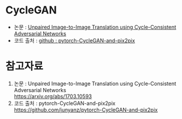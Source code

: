 # CycleGAN

* 논문 : <a href="https://arxiv.org/abs/1703.10593">Unpaired Image-to-Image Translation using Cycle-Consistent Adversarial Networks</a>
* 코드 출처 : <a href="https://github.com/junyanz/pytorch-CycleGAN-and-pix2pix">github : pytorch-CycleGAN-and-pix2pix</a>

# 참고자료 
1. 논문 : Unpaired Image-to-Image Translation using Cycle-Consistent Adversarial Networks   
https://arxiv.org/abs/1703.10593
2. 코드 출처 : pytorch-CycleGAN-and-pix2pix   
https://github.com/junyanz/pytorch-CycleGAN-and-pix2pix
